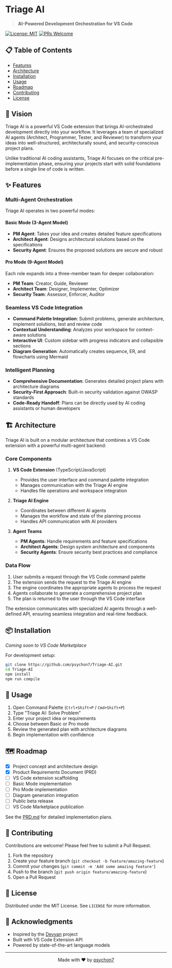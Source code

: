 # Triage AI

> **AI-Powered Development Orchestration for VS Code**

[![License: MIT](https://img.shields.io/badge/License-MIT-yellow.svg)](https://opensource.org/licenses/MIT)
[![PRs Welcome](https://img.shields.io/badge/PRs-welcome-brightgreen.svg)](http://makeapullrequest.com)

## 📋 Table of Contents

- [Features](#-features)
- [Architecture](#-architecture)
- [Installation](#-installation)
- [Usage](#-usage)
- [Roadmap](#-roadmap)
- [Contributing](#-contributing)
- [License](#-license)

## 🚀 Vision

Triage AI is a powerful VS Code extension that brings AI-orchestrated development directly into your workflow. It leverages a team of specialized AI agents (Architect, Programmer, Tester, and Reviewer) to transform your ideas into well-structured, architecturally sound, and security-conscious project plans.

Unlike traditional AI coding assistants, Triage AI focuses on the critical pre-implementation phase, ensuring your projects start with solid foundations before a single line of code is written.

## ✨ Features

### Multi-Agent Orchestration

Triage AI operates in two powerful modes:

#### Basic Mode (3-Agent Model)
- **PM Agent**: Takes your idea and creates detailed feature specifications
- **Architect Agent**: Designs architectural solutions based on the specifications
- **Security Agent**: Ensures the proposed solutions are secure and robust

#### Pro Mode (9-Agent Model)
Each role expands into a three-member team for deeper collaboration:
- **PM Team**: Creator, Guide, Reviewer
- **Architect Team**: Designer, Implementer, Optimizer
- **Security Team**: Assessor, Enforcer, Auditor

### Seamless VS Code Integration

- **Command Palette Integration**: Submit problems, generate architecture, implement solutions, test and review code
- **Contextual Understanding**: Analyzes your workspace for context-aware solutions
- **Interactive UI**: Custom sidebar with progress indicators and collapsible sections
- **Diagram Generation**: Automatically creates sequence, ER, and flowcharts using Mermaid

### Intelligent Planning

- **Comprehensive Documentation**: Generates detailed project plans with architecture diagrams
- **Security-First Approach**: Built-in security validation against OWASP standards
- **Code-Ready Handoff**: Plans can be directly used by AI coding assistants or human developers

## 🏗️ Architecture

Triage AI is built on a modular architecture that combines a VS Code extension with a powerful multi-agent backend:

### Core Components

1. **VS Code Extension** (TypeScript/JavaScript)
   - Provides the user interface and command palette integration
   - Manages communication with the Triage AI engine
   - Handles file operations and workspace integration

2. **Triage AI Engine**
   - Coordinates between different AI agents
   - Manages the workflow and state of the planning process
   - Handles API communication with AI providers

3. **Agent Teams**
   - **PM Agents**: Handle requirements and feature specifications
   - **Architect Agents**: Design system architecture and components
   - **Security Agents**: Ensure security best practices and compliance

### Data Flow

1. User submits a request through the VS Code command palette
2. The extension sends the request to the Triage AI engine
3. The engine coordinates the appropriate agents to process the request
4. Agents collaborate to generate a comprehensive project plan
5. The plan is returned to the user through the VS Code interface

The extension communicates with specialized AI agents through a well-defined API, ensuring seamless integration and real-time feedback.

## 📦 Installation

*Coming soon to VS Code Marketplace*

For development setup:

```bash
git clone https://github.com/psychon7/Triage-AI.git
cd Triage-AI
npm install
npm run compile
```

## 🔧 Usage

1. Open Command Palette (`Ctrl+Shift+P` / `Cmd+Shift+P`)
2. Type "Triage AI: Solve Problem"
3. Enter your project idea or requirements
4. Choose between Basic or Pro mode
5. Review the generated plan with architecture diagrams
6. Begin implementation with confidence

## 🗺️ Roadmap

- [x] Project concept and architecture design
- [x] Product Requirements Document (PRD)
- [ ] VS Code extension scaffolding
- [ ] Basic Mode implementation
- [ ] Pro Mode implementation
- [ ] Diagram generation integration
- [ ] Public beta release
- [ ] VS Code Marketplace publication

See the [PRD.md](PRD.md) for detailed implementation plans.

## 👥 Contributing

Contributions are welcome! Please feel free to submit a Pull Request.

1. Fork the repository
2. Create your feature branch (`git checkout -b feature/amazing-feature`)
3. Commit your changes (`git commit -m 'Add some amazing feature'`)
4. Push to the branch (`git push origin feature/amazing-feature`)
5. Open a Pull Request

## 📄 License

Distributed under the MIT License. See `LICENSE` for more information.

## 🙏 Acknowledgments

- Inspired by the [Devyan](https://github.com/theyashwanthsai/Devyan) project
- Built with VS Code Extension API
- Powered by state-of-the-art language models

---

<p align="center">
  Made with ❤️ by <a href="https://github.com/psychon7">psychon7</a>
</p>
